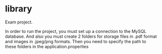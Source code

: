 # library
Exam project.

In order to run the project, you must set up a connection to the MySQL database. 
And also you must create 2 folders for storage files in .pdf format and images in .jpeg/png formats.
Then you need to specify the path to these folders in the application.properties
